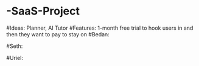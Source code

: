 # -SaaS-Project
#Ideas: Planner, AI Tutor
#Features: 1-month free trial to hook users in and then they want to pay to stay on
#Bedan:

#Seth:

#Uriel:
